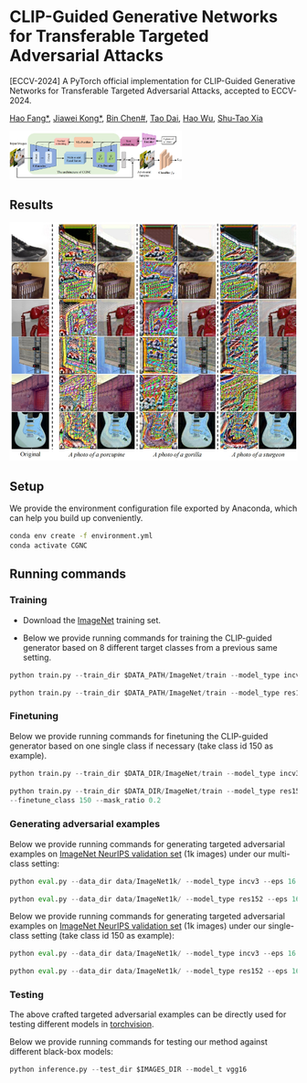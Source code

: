 # CLIP-Guided Generative Networks for Transferable Targeted Adversarial Attacks
[ECCV-2024] A PyTorch official implementation for CLIP-Guided Generative Networks for Transferable Targeted Adversarial Attacks, accepted to ECCV-2024.

[Hao Fang*](https://scholar.google.cz/citations?user=12237G0AAAAJ&hl=zh-CN),
[Jiawei Kong*](https://scholar.google.cz/citations?user=enfcklIAAAAJ&hl=zh-CN), 
[Bin Chen#](https://github.com/BinChen2021),
[Tao Dai](https://csse.szu.edu.cn/pages/user/index?id=1204),
[Hao Wu](https://dblp.org/pid/72/4250.html),
[Shu-Tao Xia](https://www.sigs.tsinghua.edu.cn/xst/main.htm)

<!-- ![pipeline](./figures/pipeline.png) -->
<img src="./figures/pipeline.png" width="60%">

## Results
![results](./figures/results.png)

## Setup
We provide the environment configuration file exported by Anaconda, which can help you build up conveniently.
```bash
conda env create -f environment.yml
conda activate CGNC
```  
## Running commands

### Training

- Download the [ImageNet](https://www.image-net.org/) training set. 

- Below we provide running commands for training the CLIP-guided generator based on 8 different target classes from a previous same setting.


```python
python train.py --train_dir $DATA_PATH/ImageNet/train --model_type incv3 --eps 16 --batch_size 20 --start_epoch 0 --nz 16 --epochs 10 --label_flag 'N8'
```

```python
python train.py --train_dir $DATA_PATH/ImageNet/train --model_type res152 --eps 16 --batch_size 20 --start_epoch 0 --nz 16 --epochs 10 --label_flag 'N8'
```

### Finetuning
Below we provide running commands for finetuning the CLIP-guided generator based on one single class if necessary (take class id 150 as example).


```python
python train.py --train_dir $DATA_DIR/ImageNet/train --model_type incv3 --eps 16 --batch_size 20 --start_epoch 10 --nz 16 --epochs 15 --label_flag 'N8' --load_path $CKPT_DIR/incv3/model-9.pth --finetune --finetune_class 150 --mask_ratio 0.2
```

```python
python train.py --train_dir $DATA_DIR/ImageNet/train --model_type res152 --eps 16 --batch_size 20 --start_epoch 10 --nz 16 --epochs 15 --label_flag 'N8' --load_path $CKPT_DIR/res152/model-9.pth --finetune
--finetune_class 150 --mask_ratio 0.2
```

### Generating adversarial examples
Below we provide running commands for generating targeted adversarial examples on [ImageNet NeurIPS validation set](https://www.kaggle.com/c/nips-2017-non-targeted-adversarial-attack) (1k images) under our multi-class setting:
```python
python eval.py --data_dir data/ImageNet1k/ --model_type incv3 --eps 16 --load_path $SAVE_CHECKPOINT --save_dir ADV_DIR
```

```python
python eval.py --data_dir data/ImageNet1k/ --model_type res152 --eps 16 --load_path $SAVE_CHECKPOINT --save_dir ADV_DIR
```

Below we provide running commands for generating targeted adversarial examples on [ImageNet NeurIPS validation set](https://www.kaggle.com/c/nips-2017-non-targeted-adversarial-attack) (1k images) under our single-class setting (take class id 150 as example):
```python
python eval.py --data_dir data/ImageNet1k/ --model_type incv3 --eps 16 --load_path $SAVE_CHECKPOINT --save_dir $IMAGES_DIR --finetune --finetune_class 150
```

```python
python eval.py --data_dir data/ImageNet1k/ --model_type res152 --eps 16 --load_path $SAVE_CHECKPOINT --save_dir $IMAGES_DIR --finetune --finetune_class 150
```

### Testing
The above crafted targeted adversarial examples can be directly used for testing different models in [torchvision](https://pytorch.org/vision/stable/models.html).

Below we provide running commands for testing our method against different black-box models: 
```python
python inference.py --test_dir $IMAGES_DIR --model_t vgg16
```